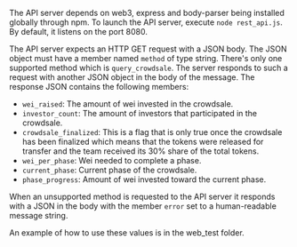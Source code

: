 The API server depends on web3, express and body-parser being installed globally through npm.
To launch the API server, execute `node rest_api.js`. By default, it listens on the port 8080.


The API server expects an HTTP GET request with a JSON body. The JSON object must have a member named `method` of type string. There's only one supported method which is `query_crowdsale`. The server responds to such a request with another JSON object in the body of the message. The response JSON contains the following members:

- `wei_raised`: The amount of wei invested in the crowdsale.
- `investor_count`: The amount of investors that participated in the crowdsale.
- `crowdsale_finalized`: This is a flag that is only true once the crowdsale has been finalized which means that the tokens were released for transfer and the team received its 30% share of the total tokens.
- `wei_per_phase`: Wei needed to complete a phase.
- `current_phase`: Current phase of the crowdsale.
- `phase_progress`: Amount of wei invested toward the current phase.

When an unsupported method is requested to the API server it responds with a JSON in the body with the member `error` set to a human-readable message string.

An example of how to use these values is in the web_test folder.